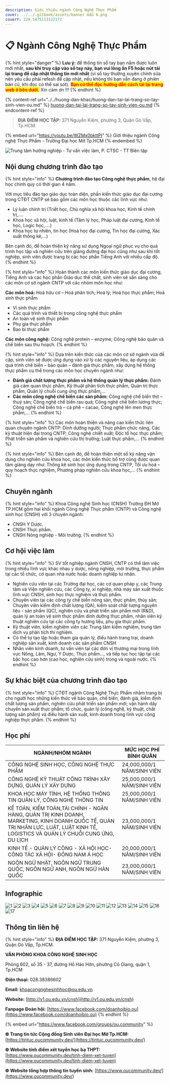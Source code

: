```yaml
---
description: Giới thiệu ngành Công Nghệ Thực Phẩm
cover: ../../.gitbook/assets/banner mẫu 6.png
coverY: 229.5475113122172
---
```


# 📋 Ngành Công Nghệ Thực Phẩm

{% hint style="danger" %}
**Lưu ý:** để thông tin sổ tay bạn nắm được luôn mới nhất, **sau khi truy cập vào sổ tay này, bạn vui lòng ấn F5 hoặc nút tải lại trang để cập nhật thông tin mới nhất** (vì sổ tay thường xuyên chỉnh sửa nên yêu cầu phải refesh để cập nhật, nếu không thì bạn vẫn đang ở phiên bản cũ, khi đọc có thể sai sót). <mark style="color:red;">**Bạn có thể đọc hướng dẫn cách tải lại trang web ở bên dưới.**</mark> Xin cảm ơn !!!
{% endhint %}

{% content-ref url="../../huong-dan-khac/huong-dan-tai-lai-trang-so-tay-sinh-vien-ou.md" %}
[huong-dan-tai-lai-trang-so-tay-sinh-vien-ou.md](../../huong-dan-khac/huong-dan-tai-lai-trang-so-tay-sinh-vien-ou.md)
{% endcontent-ref %}

> **ĐỊA ĐIỂM HỌC TẬP:** 371 Nguyễn Kiệm, phường 3, Quận Gò Vấp, Tp.HCM.

{% embed url="https://youtu.be/WZMx0bkttPI" %}
Giới thiệu ngành Công nghệ Thực Phẩm - Trường Đại học Mở Tp.HCM
{% endembed %}

![Trung tâm hướng nghiệp - Tư vấn việc làm, P. CTSC - TT Biên tập](<../../.gitbook/assets/Sß+ò tay h¦¦ß+¢ng nghiß+çp - bß¦ún ch+¡nh - size nhß+Å1024\_9.jpg>)

## Nội dung chương trình đào tạo

{% hint style="info" %}
**Chương trình đào tạo Công nghệ thực phẩm**, hệ đại học chính quy có thời gian 4 năm.

Với mục tiêu đào tạo giáo dục toàn diện, phần kiến thức giáo dục đại cương trong CTĐT CNTP sẽ bao gồm các môn học thuộc các lĩnh vực như:

* Lý luận chính trị (Triết học, Chủ nghĩa xã hội khoa học, Kinh tế chính trị,….
* Khoa học xã hội, luật, kinh tế (Tâm lý học, Pháp luật đại cương, Kinh tế học, Logic học,….)
* Khoa học tự nhiên, tin học (Hoá học đại cương, Tin học đại cương, Xác suất thống kê,…)

Bên cạnh đó, để hoàn thiện kỹ năng sử dụng Ngoại ngữ phục vụ cho quá trình học tập và nghiên cứu trên giảng đường đại học cũng như sau khi tốt nghiệp, sinh viên được trang bị các học phần Tiếng Anh với nhiều cấp độ.
{% endhint %}

{% hint style="info" %}
Hoàn thành các môn kiến thức giáo dục đại cương, Tiếng Anh và các học phần Giáo dục thể chất, sinh viên sẽ sẵn sàng cho các môn cơ sở ngành CNTP với các nhóm môn học như:

**Các môn hoá:** Hoá hữu cơ – Hoá phân tích; Hoá lý; Hoá học thực phẩm; Hoá sinh thực phẩm

* Vi sinh thực phẩm
* Các quá trình và thiết bị trong công nghệ thực phẩm
* An toàn vệ sinh thực phẩm
* Phụ gia thực phẩm
* Bao bì thực phẩm

**Các môn công nghệ:** Công nghệ protein – enzyme; Công nghệ bảo quản và chế biến sau thu hoạch.
{% endhint %}

{% hint style="info" %}
Dựa trên kiến thức của các môn cơ sở ngành vừa đề cập, sinh viên sẽ được ứng dụng vào xử lý các nguyên liệu, áp dụng các quá trình chế biến – bảo quản – đánh giá thực phẩm, xây dựng hệ thống thực phẩm cụ thể trong các môn học chuyên ngành như:

* **Đánh giá chất lượng thực phẩm và hệ thống quản lý thực phẩm:** Đánh giá cảm quan thực phẩm, Kỹ thuật phân tích thực phẩm, Quản trị thực phẩm, Quản lý chuỗi cung ứng thực phẩm,…
* **Các môn công nghệ chế biến các sản phẩm:** Công nghệ chế biến thịt – thuỷ sản; Công nghệ chế biến rau quả; Công nghệ chế biến lương thực; Công nghệ chế biến trà – cà phê – cacao, Công nghệ lên men thực phẩm,…
{% endhint %}

{% hint style="info" %}
Các môn hoàn thiện và nâng cao kiến thức liên quan chuyên ngành CNTP: Dinh dưỡng người; Thực phẩm chức năng, Các kỹ thuật hiện đại trong CNTP; Công nghệ chiết xuất; Độc tố học thực phẩm; Phát triển sản phẩm và nghiên cứu thị trường; Luật thực phẩm,…
{% endhint %}

{% hint style="info" %}
Bên cạnh đó, để hoàn thiện một số kỹ năng vận dụng cho nghiên cứu khoa học, các môn kiến thức bổ trợ cũng được quan tâm giảng dạy như: Thống kê sinh học ứng dụng trong CNTP, Tối ưu hoá – quy hoạch thực nghiệm, Phương pháp nghiên cứu khoa học,…
{% endhint %}

## Chuyên ngành

{% hint style="info" %}
Khoa Công nghệ Sinh học (CNSH) Trường ĐH Mở TP.HCM gồm hai khối ngành Công nghệ Thực phẩm (CNTP) và Công nghệ sinh học (CNSH) với 3 chuyên ngành:

* CNSH Y Dược.
* CNSH Thực phẩm.
* CNSH Nông nghiệp - Môi trường.
{% endhint %}

## Cơ hội việc làm

{% hint style="info" %}
SV tốt nghiệp ngành CNSH, CNTP có thể làm việc trong nhiều lĩnh vực khác nhau y dược, nông nghiệp, môi trường, thực phẩm tại các tổ chức, cơ quan nhà nước hoặc doanh nghiệp tư nhân.

* Nghiên cứu viên tại các Trường đại học, các cơ quan pháp y, các Trung tâm và Viện nghiên cứu, các Công ty, xí nghiệp, nhà máy sản xuất thuộc lĩnh vực CNSH, sinh học thực nghiệm và thực phẩm.
* Chuyên viên tại các công ty chế biến nông sản, thực phẩm, thủy sản; Chuyên viên kiểm định chất lượng (QA), kiểm soát chất lượng nguyên liệu - sản phẩm (QC), nghiên cứu và phát triển sản phẩm mới (R\&D), quản lý an toàn vệ sinh thực phẩm dinh dưỡng thực phẩm, nhân viên kỹ thuật nghiên cứu tại các công ty hương liệu, phụ gia thực phẩm.
* Kỹ thuật viên, kiểm nghiệm viên các Trung tâm kiểm nghiệm, trung tâm dịch vụ phân tích thí nghiệm.
* Có thể tự tạo lập hoặc tham gia quản lý, điều hành trang trại, doanh nghiệp sản xuất, kinh doanh các sản phẩm CNSH
* Nhân viên kinh doanh, tư vấn viên tại các đơn vị thương mại trong lĩnh vực Nông, Lâm, Ngư, Y Dược, Thực phẩm…, và tiếp tục học tập tại các bậc học cao hơn (cao học, nghiên cứu sinh) trong và ngoài nước.
{% endhint %}

## Sự khác biệt của chương trình đào tạo

{% hint style="info" %}
CTĐT ngành Công Nghệ Thực Phẩm nhằm trang bị cho người học những kiến thức về bảo quản, chế biến, đánh giá, kiểm định chất lượng sản phẩm, nghiên cứu phát triển sản phẩm mới; vận hành dây chuyền sản xuất thực phẩm; tổ chức, quản lý (công nghệ, kỹ thuật, chất lượng sản phẩm) và điều hành sản xuất, kinh doanh trong lĩnh vực công nghiệp thực phẩm.
{% endhint %}

## Học phí

| NGÀNH/NHÓM NGÀNH                                                                                                                                                                  | MỨC HỌC PHÍ BÌNH QUÂN      |
| --------------------------------------------------------------------------------------------------------------------------------------------------------------------------------- | -------------------------- |
| CÔNG NGHỆ SINH HỌC, CÔNG NGHỆ THỰC PHẨM                                                                                                                                           | 24,000,000/1 NĂM/SINH VIÊN |
| CÔNG NGHỆ KỸ THUẬT CÔNG TRÌNH XÂY DỰNG, QUẢN LÝ XÂY DỰNG                                                                                                                          | 25,000,000/1 NĂM/SINH VIÊN |
| KHOA HỌC MÁY TÍNH, HỆ THỐNG THÔNG TIN QUẢN LÝ, CÔNG NGHỆ THÔNG TIN                                                                                                                | 25,000,000/1 NĂM/SINH VIÊN |
| KẾ TOÁN, KIỂM TOÁN,TÀI CHÍNH - NGÂN HÀNG, QUẢN TRỊ KINH DOANH, MARKETING, KINH DOANH QUỐC TẾ, QUẢN TRỊ NHÂN LỰC, LUẬT, LUẬT KINH TẾ, LOGISTICS VÀ QUẢN LÝ CHUỖI CUNG ỨNG, DU LỊCH | 23,000,000/1 NĂM/SINH VIÊN |
| KINH TẾ - QUẢN LÝ CÔNG - XÃ HỘI HỌC- CÔNG TÁC XÃ HỘI- ĐÔNG NAM Á HỌC                                                                                                              | 20,000,000/1 NĂM/SINH VIÊN |
| NGÔN NGỮ NHẬT, NGÔN NGỮ TRUNG QUỐC, NGÔN NGỮ ANH, NGÔN NGỮ HÀN QUỐC                                                                                                               | 23,000,000/1 NĂM/SINH VIÊN |

## Infographic

![1](<../../.gitbook/assets/1 - tiêu đề (8) (1).png>) ![2](<../../.gitbook/assets/2 - giới thiệu chung (6) (1).png>) ![3](<../../.gitbook/assets/3 - Đầu ra & Cơ hội việc làm.png>) ![4](<../../.gitbook/assets/4 - Đầu ra & Cơ hội việc làm.png>) ![5](<../../.gitbook/assets/5 - Đầu ra & Cơ hội việc làm (1).png>) ![6](<../../.gitbook/assets/6 - tỷ lệ có việc làm.png>) ![7](<../../.gitbook/assets/7 - Mục tiêu Chương trình đào tạo.png>) ![8](<../../.gitbook/assets/8 - Mục tiêu Chương trình đào tạo (1).png>) ![9](<../../.gitbook/assets/9 - ngành - chuyên ngành (1).png>) ![10](<../../.gitbook/assets/10 - Nội dung Chương trình đào tạo (1).png>) ![11](<../../.gitbook/assets/11 - Nội dung Chương trình đào tạo (1).png>) ![12](<../../.gitbook/assets/12 - Nội dung Chương trình đào tạo.png>) ![13](<../../.gitbook/assets/13 - Nội dung Chương trình đào tạo.png>) ![14](<../../.gitbook/assets/14 - Nội dung Chương trình đào tạo.png>) ![15](<../../.gitbook/assets/16 - HỌC PHÍ (1).png>) ![16](<../../.gitbook/assets/17 - HỌC PHÍ.png>) ![17](<../../.gitbook/assets/18 - liên hệ (1).png>)

## Thông tin liên hệ

{% hint style="info" %}
**ĐỊA ĐIỂM HỌC TẬP:** 371 Nguyễn Kiệm, phường 3, Quận Gò Vấp, Tp.HCM.

**VĂN PHÒNG KHOA CÔNG NGHỆ SINH HỌC**

Phòng 602, số 35 - 37, đường Hồ Hảo Hớn, phường Cô Giang, quận 1, Tp.HCM

**Điện thoại:** 028.38386602

**Email:** khoacongnghesinhhoc@ou.edu.vn

**Website:** [http://v1.ou.edu.vn/cnsh](http://v1.ou.edu.vn/cnsh)

**Fanpage Đoàn hội:** [https://www.facebook.com/doanhoibio.ou](https://www.facebook.com/doanhoibio.ou)
{% endhint %}

{% embed url="https://www.facebook.com/groups/ou.community" %}

**🌐** **Trang tin tức Cộng đồng Sinh viên Đại học Mở Tp.HCM:** [https://tintuc.oucommunity.dev/](https://tintuc.oucommunity.dev/)

**🌐** **Website tính điểm xét tuyển học bạ THPT:** [https://www.oucommunity.dev/tinh-diem-xet-tuyen](https://www.oucommunity.dev/tinh-diem-xet-tuyen)

**🌐** **Website tổng hợp thông tin tuyển sinh:** [https://www.oucommunity.dev/](https://www.oucommunity.dev/)
